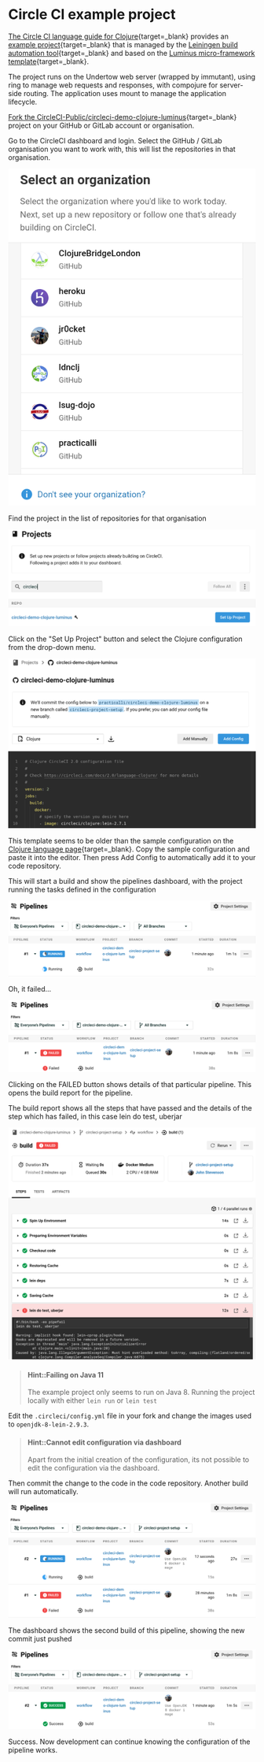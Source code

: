 # Circle CI example project

<!-- TODO: review the CircleCI example Clojure project -->

[The Circle CI language guide for Clojure](https://circleci.com/docs/2.0/language-clojure/){target=_blank} provides an [example project](https://github.com/CircleCI-Public/circleci-demo-clojure-luminus/fork){target=_blank} that is managed by the [Leiningen build automation tool](https://leiningen.org/){target=_blank} and based on the [Luminus micro-framework template](https://luminusweb.com/){target=_blank}.

The project runs on the Undertow web server (wrapped by immutant), using ring to manage web requests and responses, with compojure for server-side routing.  The application uses mount to manage the application lifecycle.

[Fork the CircleCI-Public/circleci-demo-clojure-luminus](https://github.com/CircleCI-Public/circleci-demo-clojure-luminus/fork){target=_blank} project on your GitHub or GitLab account or organisation.

Go to the CircleCI dashboard and login.  Select the GitHub / GitLab organisation you want to work with, this will list the repositories in that organisation.

![Circle CI Dashboard - Select an organisation and its projects](/images/circle-ci-dashboard-select-organisation.png)

Find the project in the list of repositories for that organisation

![Circle CI Dashboard - Luminus project ](/images/circle-ci-dashboard-projects-repo-search-circleci.png)

Click on the "Set Up Project" button and select the Clojure configuration from the drop-down menu.

![Circle CI Dashboard - Set Up Project on CircleCI using the example repository](/images/circle-ci-dashboard-projects-luminus-configuration-clojure.png)

This template seems to be older than the sample configuration on the [Clojure language page](https://circleci.com/docs/2.0/language-clojure/){target=_blank}.  Copy the sample configuration and paste it into the editor.  Then press Add Config to automatically add it to your code repository.

This will start a build and show the pipelines dashboard, with the project running the tasks defined in the configuration

![Circle CI Dashboard - Luminus project ](/images/clojure-ci-pipelines-luminus-running.png)

Oh, it failed...

![Circle CI Dashboard - Luminus project build failed](/images/circle-ci-dashboard-pipelines-luminus-failed.png)

Clicking on the FAILED button shows details of that particular pipeline.  This opens the build report for the pipeline.

The build report shows all the steps that have passed and the details of the step which has failed, in this case lein do test, uberjar

![Circle CI Dashboard - Luminus project build report](/images/circle-ci-dashboard-build-luminus-failed-details-uberjar.png)

> #### Hint::Failing on Java 11
>
> The example project only seems to run on Java 8.  Running the project locally with either `lein run` or `lein test`

Edit the `.circleci/config.yml` file in your fork and change the images used to `openjdk-8-lein-2.9.3`.

> #### Hint::Cannot edit configuration via dashboard
>
> Apart from the initial creation of the configuration, its not possible to edit the configuration via the dashboard.

Then commit the change to the code in the code repository. Another build will run automatically.

![Circle CI Dashboard - Luminus project running second build](/images/circle-ci-dashboard-pipeline-luminus-running-second-time.png)

The dashboard shows the second build of this pipeline, showing the new commit just pushed

![Circle CI Dashboard - Luminus project second build successful](/images/circle-ci-dashboard-pipeline-luminus-second-build-success.png)

Success.  Now development can continue knowing the configuration of the pipeline works.
